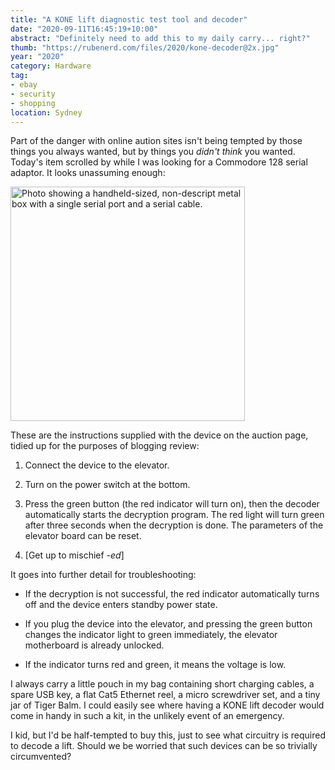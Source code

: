 ```yaml
---
title: "A KONE lift diagnostic test tool and decoder"
date: "2020-09-11T16:45:19+10:00"
abstract: "Definitely need to add this to my daily carry... right?"
thumb: "https://rubenerd.com/files/2020/kone-decoder@2x.jpg"
year: "2020"
category: Hardware
tag:
- ebay
- security
- shopping
location: Sydney
---
```

Part of the danger with online aution sites isn't being tempted by those things you always wanted, but by things you *didn't think* you wanted. Today's item scrolled by while I was looking for a Commodore 128 serial adaptor. It looks unassuming enough:

<p><img src="https://rubenerd.com/files/2020/kone-decoder@1x.jpg" srcset="https://rubenerd.com/files/2020/kone-decoder@1x.jpg 1x, https://rubenerd.com/files/2020/kone-decoder@2x.jpg 2x" alt="Photo showing a handheld-sized, non-descript metal box with a single serial port and a serial cable." style="width:375px" /></p>

These are the instructions supplied with the device on the auction page, tidied up for the purposes of blogging review:

1. Connect the device to the elevator.

2. Turn on the power switch at the bottom.

3. Press the green button (the red indicator will turn on), then the decoder automatically starts the decryption program. The red light will turn green after three seconds when the decryption is done. The parameters of the elevator board can be reset.

4. [Get up to mischief *-ed*]

It goes into further detail for troubleshooting:

* If the decryption is not successful, the red indicator automatically turns off and the device enters standby power state.

* If you plug the device into the elevator, and pressing the green button changes the indicator light to green immediately, the elevator motherboard is already unlocked.

* If the indicator turns red and green, it means the voltage is low.

I always carry a little pouch in my bag containing short charging cables, a spare USB key, a flat Cat5 Ethernet reel, a micro screwdriver set, and a tiny jar of Tiger Balm. I could easily see where having a KONE lift decoder would come in handy in such a kit, in the unlikely event of an emergency.

I kid, but I'd be half-tempted to buy this, just to see what circuitry is required to decode a lift. Should we be worried that such devices can be so trivially circumvented?

